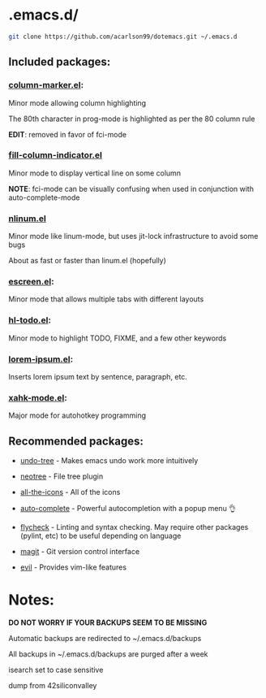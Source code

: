 # .emacs.d/

```bash
git clone https://github.com/acarlson99/dotemacs.git ~/.emacs.d
```

## Included packages:

### [column-marker.el](https://www.emacswiki.org/emacs/ColumnMarker):

Minor mode allowing column highlighting

The 80th character in prog-mode is highlighted as per the 80 column rule

**EDIT**: removed in favor of fci-mode

### [fill-column-indicator.el](https://www.emacswiki.org/emacs/FillColumnIndicator)

Minor mode to display vertical line on some column

**NOTE**: fci-mode can be visually confusing when used in conjunction with auto-complete-mode

### [nlinum.el](http://elpa.gnu.org/packages/nlinum.html)

Minor mode like linum-mode, but uses jit-lock infrastructure to avoid some bugs

About as fast or faster than linum.el (hopefully)

### [escreen.el](https://www.emacswiki.org/emacs/EmacsScreen):

Minor mode that allows multiple tabs with different layouts

### [hl-todo.el](https://github.com/tarsius/hl-todo):

Minor mode to highlight TODO, FIXME, and a few other keywords

### [lorem-ipsum.el](https://www.emacswiki.org/emacs/LoremIpsum):

Inserts lorem ipsum text by sentence, paragraph, etc.

### [xahk-mode.el](http://xahlee.info/mswin/emacs_autohotkey_mode.html):

Major mode for autohotkey programming

## Recommended packages:

* [undo-tree](https://www.emacswiki.org/emacs/UndoTree) - Makes emacs undo work more intuitively

* [neotree](https://github.com/jaypei/emacs-neotree) - File tree plugin

* [all-the-icons](https://github.com/domtronn/all-the-icons.el) - All of the icons

* [auto-complete](https://www.emacswiki.org/emacs/AutoComplete) - Powerful autocompletion with a popup menu :ok_hand:

* [flycheck](https://www.flycheck.org/) - Linting and syntax checking.  May require other packages (pylint, etc) to be useful depending on language

* [magit](https://magit.vc/) - Git version control interface

* [evil](https://www.emacswiki.org/emacs/Evil) - Provides vim-like features

# Notes:

__DO NOT WORRY IF YOUR BACKUPS SEEM TO BE MISSING__

Automatic backups are redirected to ~/.emacs.d/backups

All backups in ~/.emacs.d/backups are purged after a week

isearch set to case sensitive

dump from 42siliconvalley

